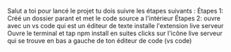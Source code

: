Salut a toi pour lancé le projet tu dois suivre les étapes suivants :
  Étapes 1: Créé un dossier parant et met le code source a l'intérieur 
Étapes 2: ouvre avec un vs code qui est un éditeur de texte installe l'extension live serveur
Ouvre le terminal et tap npm install en suites clicks sur l'icône live serveur qui se trouve en bas a gauche de ton éditeur de code (vs code)
